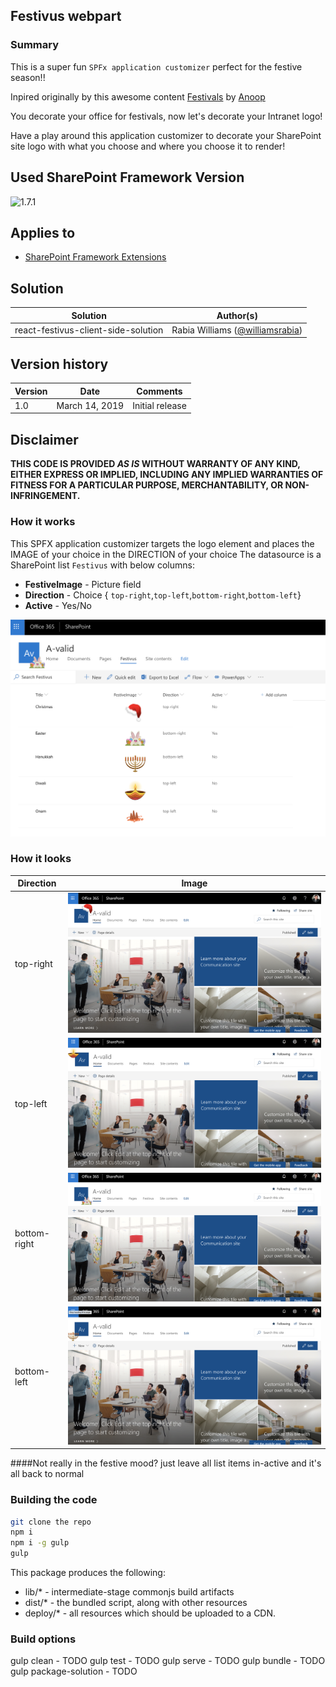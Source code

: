 ##  Festivus webpart

### Summary

This is a super fun `SPFx application customizer` perfect for the festive season!!

Inpired originally by this awesome content [Festivals](https://medium.com/@anoopt/spfx-application-customizer-festivals-953c0a15d12e) by [Anoop](https://medium.com/@anoopt)

You decorate your office for festivals, now let's decorate your Intranet logo!

Have a play around this application customizer to decorate your SharePoint site logo with what you choose and where you choose it to render!

## Used SharePoint Framework Version 
![1.7.1](https://img.shields.io/badge/version-1.7.1-green.svg)

## Applies to

* [SharePoint Framework Extensions](https://dev.office.com/sharepoint/docs/spfx/extensions/overview-extensions)

## Solution

Solution|Author(s)
--------|---------
react-festivus-client-side-solution | Rabia Williams ([@williamsrabia](https://twitter.com/williamsrabia))

## Version history

Version|Date|Comments
-------|----|--------
1.0|March 14, 2019|Initial release

## Disclaimer
**THIS CODE IS PROVIDED *AS IS* WITHOUT WARRANTY OF ANY KIND, EITHER EXPRESS OR IMPLIED, INCLUDING ANY IMPLIED WARRANTIES OF FITNESS FOR A PARTICULAR PURPOSE, MERCHANTABILITY, OR NON-INFRINGEMENT.**

### How it works
This SPFX application customizer targets the logo element and places the IMAGE of your choice in the DIRECTION of your choice
The datasource is a SharePoint list `Festivus` with below columns:

* **FestiveImage** - Picture field
* **Direction** - Choice
  { `top-right`,`top-left`,`bottom-right`,`bottom-left`}
* **Active** - Yes/No 

![festive-list](./images/festivus-list.png) 

### How it looks

Direction | Image
--------|--------
top-right|![festive-list](./images/festivus-christmas.png)
top-left|![festive-list](./images/festivus-diwali.png)
bottom-right|![festive-list](./images/festivus-easter.png)
bottom-left|![festive-list](./images/festivus-hanukkah.png)


####Not really in the festive mood? just leave all list items in-active and it's all back to normal

### Building the code

```bash
git clone the repo
npm i
npm i -g gulp
gulp
```

This package produces the following:

* lib/* - intermediate-stage commonjs build artifacts
* dist/* - the bundled script, along with other resources
* deploy/* - all resources which should be uploaded to a CDN.

### Build options

gulp clean - TODO
gulp test - TODO
gulp serve - TODO
gulp bundle - TODO
gulp package-solution - TODO
